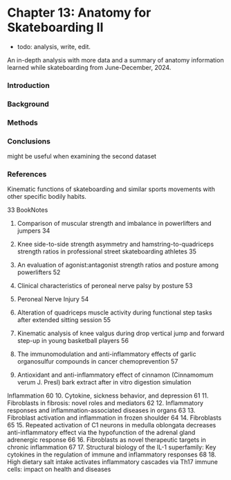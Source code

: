 # Chapter 13: Anatomy for Skateboarding II

- todo: analysis, write, edit.

An in-depth analysis with more data and a summary of anatomy information learned while skateboarding from June-December, 2024.

### Introduction

### Background

### Methods

### Conclusions

might be useful when examining the second dataset

### References

Kinematic functions of skateboarding and similar sports movements with other specific bodily habits.

33 BookNotes

1. Comparison of muscular strength and imbalance in powerlifters and jumpers
34

2. Knee side-to-side strength asymmetry and hamstring-to-quadriceps strength ratios in professional street skateboarding athletes
35
3. An evaluation of agonist:antagonist strength ratios and posture among powerlifters
52
4. Clinical characteristics of peroneal nerve palsy by posture
53
5. Peroneal Nerve Injury
54
6. Alteration of quadriceps muscle activity during functional step tasks after extended sitting session
55
7. Kinematic analysis of knee valgus during drop vertical jump and forward step-up in young basketball players
56
8. The immunomodulation and anti-inflammatory effects of garlic organosulfur compounds in cancer chemoprevention
57
9. Antioxidant and anti-inflammatory effect of cinnamon (Cinnamomum verum J. Presl) bark extract after in vitro digestion simulation

Inflammation
60
10. Cytokine, sickness behavior, and depression
61
11. Fibroblasts in fibrosis: novel roles and mediators
62
12. Inflammatory responses and inflammation-associated diseases in organs
63
13. Fibroblast activation and inflammation in frozen shoulder
64
14. Fibroblasts
65
15. Repeated activation of C1 neurons in medulla oblongata decreases anti-inflammatory effect via the hypofunction of the adrenal gland adrenergic response
66
16. Fibroblasts as novel therapeutic targets in chronic inflammation
67
17. Structural biology of the IL-1 superfamily: Key cytokines in the regulation of immune and inflammatory responses
68
18. High dietary salt intake activates inflammatory cascades via Th17 immune cells: impact on health and diseases
